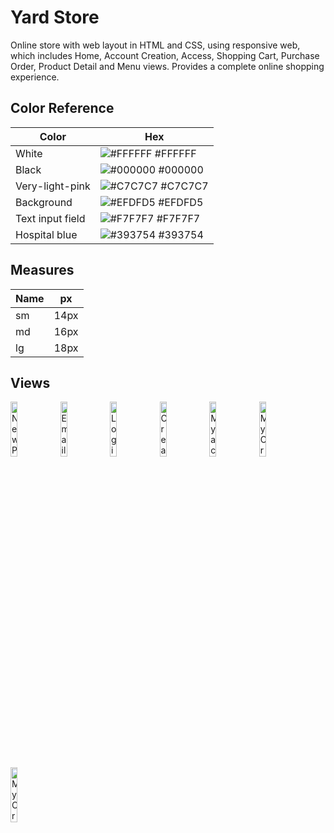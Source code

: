 
# Yard Store

Online store with web layout in HTML and CSS, using responsive web, which includes Home, Account Creation, Access, Shopping Cart, Purchase Order, Product Detail and Menu views. Provides a complete online shopping experience.
## Color Reference

| Color             | Hex                                                                |
| ----------------- | ------------------------------------------------------------------ |
| White | ![#FFFFFF](https://via.placeholder.com/10/ffffff?text=+) #FFFFFF |
| Black | ![#000000](https://via.placeholder.com/10/000000?text=+) #000000 |
|Very-light-pink| ![#C7C7C7](https://via.placeholder.com/10/c7c7c7?text=+) #C7C7C7|
| Background | ![#EFDFD5](https://via.placeholder.com/10/efdfd5?text=+) #EFDFD5 |
| Text input field | ![#F7F7F7](https://via.placeholder.com/10/f7f7f7?text=+) #F7F7F7 |
| Hospital blue | ![#393754](https://via.placeholder.com/10/393754?text=+) #393754 |





## Measures

| Name             | px                                                                |
| ----------------- | ------------------------------------------------------------------ |
| sm |  14px |
| md |  16px |
| lg |  18px|



## Views

<img src="https://i.imgur.com/YTwboO2.png" width="15%" alt="New Password"></img> 
<img src="https://i.imgur.com/gBOIoPK.png" width="15%" alt="Email sent"></img> 
<img src="https://i.imgur.com/9dp4fsk.png" width="15%" alt="Login"></img>
<img src="https://i.imgur.com/nu8Mcfv.png" width="15%" alt="Create and update"></img>
<img src="https://i.imgur.com/7eqVze9.png" width="15%" alt="My account"></img>
<img src="https://i.imgur.com/syl5Gkk.png" width="15%" alt="My Order"></img>
<img src="https://i.imgur.com/dSCrist.png" width="15%" alt="My Orders"></img>



